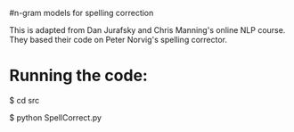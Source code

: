 #n-gram models for spelling correction

This is adapted from Dan Jurafsky and Chris Manning's online NLP course. They based their code on Peter Norvig's spelling corrector.

# Running the code:

 $ cd src
 
 $ python SpellCorrect.py

